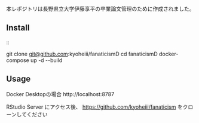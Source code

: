 本レポジトリは長野県立大学伊藤享平の卒業論文管理のために作成されました。  

## Install

::

  git clone git@github.com:kyoheiii/fanaticismD
  cd fanaticismD
  docker-compose up -d --build

## Usage
Docker Desktopの場合
http://localhost:8787

RStudio Server にアクセス後、
https://github.com/kyoheiii/fanaticism 
をクローンしてください

